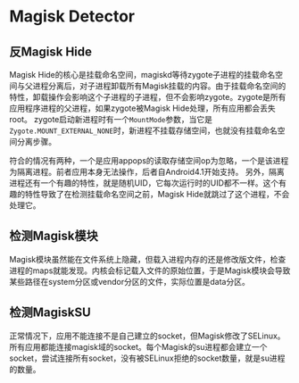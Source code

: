 Magisk Detector
==============================

反Magisk Hide
-------------
Magisk Hide的核心是挂载命名空间，magiskd等待zygote子进程的挂载命名空间与父进程分离后，对子进程卸载所有Magisk挂载的内容。由于挂载命名空间的特性，卸载操作会影响这个子进程的子进程，但不会影响zygote。zygote是所有应用程序进程的父进程，如果zygote被Magisk Hide处理，所有应用都会丢失root。
zygote启动新进程时有一个`MountMode`参数，当它是`Zygote.MOUNT_EXTERNAL_NONE`时，新进程不挂载存储空间，也就没有挂载命名空间分离步骤。

符合的情况有两种，一个是应用appops的读取存储空间op为忽略，一个是该进程为隔离进程。前者应用本身无法操作，后者自Android4.1开始支持。
另外，隔离进程还有一个有趣的特性，就是随机UID，它每次运行时的UID都不一样。这个有趣的特性导致了在检测挂载命名空间之前，Magisk Hide就跳过了这个进程，不会处理它。

检测Magisk模块
-------------
Magisk模块虽然能在文件系统上隐藏，但载入进程内存的还是修改版文件，检查进程的maps就能发现。内核会标记载入文件的原始位置，于是Magisk模块会导致某些路径在system分区或vendor分区的文件，实际位置是data分区。

检测MagiskSU
------------
正常情况下，应用不能连接不是自己建立的socket，但Magisk修改了SELinux。所有应用都能连接magisk域的socket。每个Magisk的su进程都会建立一个socket，尝试连接所有socket，没有被SELinux拒绝的socket数量，就是su进程的数量。
